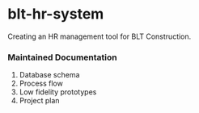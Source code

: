 # blt-hr-system
Creating an HR management tool for BLT Construction.

### Maintained Documentation
1. Database schema
2. Process flow
3. Low fidelity prototypes
4. Project plan